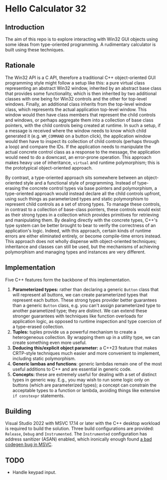 # Hello Calculator 32

## Introduction

The aim of this repo is to explore interacting with Win32 GUI objects using some ideas from type-oriented programming. A rudimentary calculator is built using these techniques.

## Rationale

The Win32 API is a C API, therefore a traditional C++ object-oriented GUI programming style might follow a setup like this: a pure virtual class representing an abstract Win32 window, inherited by an abstract base class that provides some functionality, which is then inherited by two additional classes with one being for Win32 controls and the other for top-level windows. Finally, an additional class inherits from the top-level window class, which represents the actual application top-level window. This window would then have class members that represent the child controls and windows, or perhaps aggregate them into a collection of base class pointers, with the child controls being created at runtime. In such a setup, if a message is received where the window needs to know which child generated it (e.g. `WM_COMMAND` on a button click), the application window would then have to inspect its collection of child controls (perhaps through a loop) and compare the IDs. If the application needs to manipulate the actual concrete control class as a response to the message, the application would need to do a downcast, an error-prone operation. This approach makes heavy use of inheritance, `virtual` and runtime polymorphism; this is the prototypical object-oriented approach.

By contrast, a type-oriented approach sits somewhere between an object-oriented style and a functional style of programming. Instead of type-erasing the concrete control types via base pointers and polymorphism, a type-oriented approach would instead declare all the child controls upfront, using such things as parameterized types and static polymorphism to represent child controls as a set of strong types. To manage these controls, in contrast to a collection of base-class pointers, these controls would exist as their strong types in a collection which provides primitives for retrieving and manipulating them. By dealing directly with the concrete types, C++'s type system can be better brought to bear to verify the correctness of an application's logic. Indeed, with this approach, certain kinds of runtime errors are either eliminated entirely, or become compile-time errors instead. This approach does not wholly dispense with object-oriented techniques; inheritance and classes can still be used, but the mechanisms of achieving polymorphism and managing types and instances are very different.

## Implementation

Five C++ features form the backbone of this implementation.

1. **Parameterized types:** rather than declaring a generic `Button` class that will represent all buttons, we can create parameterized types that represent each button. These strong types provider better guarantees than a generic `Button` class, e.g. you can't assign parameterized type to another parametized type; they are distinct. We can extend these stronger guarantees with techniques like function overloads for application logic, as opposed to runtime inspection and type coercion of a type-erased collection.
2. **Tuples:** tuples provide us a powerful mechanism to create a heterogeneous collection. By wrapping them up in a utility type, we can create something even more useful.
3. **Deducing this/explicit object parameter:** a C++23 feature that makes CRTP-style techniques much easier and more convenient to implement, including static polymorphism.
4. **Generic lambas and functions**: generic lambdas remain one of the most useful additions to C++ and are essential in generic code.
5. **Concepts:** these are extremely useful for dealing with a set of distinct types in generic way. E.g., you may wish to run some logic only on buttons (which are parameterized types); a concept can constrain the acceptable types to a function or lambda, avoiding things like extensive `if constexpr` statements.

## Building

Visual Studio 2022 with MSVC 17.14 or later with the C++ desktop workload is required to build the solution. Three build configurations are provided: `Release`, `Debug` and `Instrumented`. The `Instrumented` configuration has address sanitizer (ASAN) enabled, which ironically enough found [a bad codegen bug in MSVC](https://developercommunity.visualstudio.com/t/Runtime-crash-with-constexpr-and-std::st/10939905).

## TODO

- Handle keypad input.
